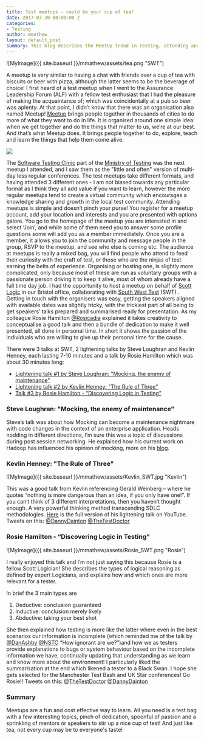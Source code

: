 ```yaml
---
title: Test meetups - could be your cup of tea!
date: 2017-07-20 00:00:00 Z
categories:
- Testing
author: mmathew
layout: default_post
summary: This blog describes the MeetUp trend in Testing, attending and hosting them
---
```


![MyImage]({{ site.baseurl }}/mmathew/assets/tea.png "SWT")

A meetup is very similar to having a chat with friends over a cup of tea with biscuits or beer with pizza, although the latter seems to be the beverage of choice! I first heard of a test meetup when I went to the Assurance Leadership Forum (ALF) with a fellow test enthusiast that I had the pleasure of making the acquaintance of; which was coincidentally at a pub so beer was aplenty. At that point, I didn’t know that there was an organisation also named Meetup! 
[Meetup](https://www.meetup.com/about/) brings people together in thousands of cities to do more of what they want to do in life. It is organised around one simple idea: when we get together and do the things that matter to us, we’re at our best. And that’s what Meetup does. It brings people together to do, explore, teach and learn the things that help them come alive.

<img class="progressiveMedia-image js-progressiveMedia-image" src="https://cdn-images-1.medium.com/max/1600/1*nZFGtkm_1ILOsB76hBgmAA.gif" data-src="https://cdn-images-1.medium.com/max/1600/1*nZFGtkm_1ILOsB76hBgmAA.gif">

The [Software Testing Clinic](http://www.softwaretestingclinic.com/) part of the [Ministry of Testing](https://www.ministryoftesting.com/) was the next meetup I attended, and I saw them as the "little and often" version of multi-day less regular conferences. The test meetups take different formats, and having attended 3 different ones - I am not biased towards any particular format as I think they all add value if you want to learn, however the more regular meetups tend to create a virtual community which encourages a knowledge sharing and growth in the local test community. 
Attending meetups is simple and doesn’t pinch your purse! You register for a meetup account, add your location and interests and you are presented with options galore. You go to the homepage of the meetup you are interested in and select ‘Join’, and while some of them need you to answer some profile questions some will add you as a member immediately. Once you are a member, it allows you to join the community and message people in the group, RSVP to the meetup, and see who else is coming etc. The audience at meetups is really a mixed bag, you will find people who attend to feed their curiosity with the craft of test, or those who are the ninjas of test earning the belts of experience. Organising or hosting one, is slightly more complicated, only because most of these are run as voluntary groups with a passionate person driving it to keep it alive, most of whom already have a full time day job. I had the opportunity to host a meetup on behalf of [Scott Logic](http://www.scottlogic.com/) in our Bristol office, collaborating with [South West Test](https://www.meetup.com/South-West-Test/) (SWT) . Getting in touch with the organisers was easy, getting the speakers aligned with available dates was slightly tricky, with the trickiest part of all being to get speakers’ talks prepared and summarised ready for presentation. As my colleague Rosie Hamilton [@Rosicadia](https://twitter.com/Rosicadia) explained it takes creativity to conceptualise a good talk and then a bundle of dedication to make it well presented, all done in personal time. In short it shows the passion of the individuals who are willing to give up their personal time for the cause.

There were 3 talks at SWT, 2 lightening talks by Steve Loughran and Kevlin Henney, each lasting 7-10 minutes and a talk by Rosie Hamilton which was about 30 minutes long:

- [Lightening talk #1 by Steve Loughran: "Mocking, the enemy of maintenance"](#talk1)
- [Lightening talk #2 by Kevlin Henney: "The Rule of Three"](#talk2)
- [Talk #3 by Rosie Hamilton - “Discovering Logic in Testing”](#talk3) 


### <a name="talk1"></a> Steve Loughran: "Mocking, the enemy of maintenance"

Steve’s talk was about how Mocking can become a maintenance nightmare with code changes in the context of an enterprise application. Heads nodding in different directions, I’m sure this was a topic of discussions during post session networking. He explained how his current work on Hadoop has influenced his opinion of mocking, more on his [blog](http://steveloughran.blogspot.co.uk/2017/04/mocking-enemy-of-maintenance.html).

### <a name="talk2"></a> Kevlin Henney: "The Rule of Three"
![MyImage]({{ site.baseurl }}/mmathew/assets/Kevlin_SWT.jpg "Kevlin")

This was a good talk from Kevlin referencing Gerald Weinberg – where he quotes “nothing is more dangerous than an idea, if you only have one!”. If you can’t think of 3 different interpretations, then you haven’t thought enough. A very powerful thinking method transcending SDLC methodologies. [Here](https://www.youtube.com/watch?v=buEB5zLAHl8) is the full version of his lightening talk on YouTube.
Tweets on this: 
[@DannyDainton](https://twitter.com/DannyDainton/status/875101653837512704) 
[@TheTestDoctor](https://twitter.com/TheTestDoctor/status/875053662502100996)


### <a name="talk3"></a> Rosie Hamilton - “Discovering Logic in Testing”
![MyImage]({{ site.baseurl }}/mmathew/assets/Rosie_SWT.png "Rosie")

I really enjoyed this talk and I’m not just saying this because Rosie is a fellow Scott Logician! She describes the types of logical reasoning as defined by expert Logicians, and explains how and which ones are more relevant for a tester.

In brief the 3 main types are 
<ol>
<li>Deductive: conclusion guaranteed </li>
<li>Inductive: conclusion merely likely </li>
<li>Abductive: taking your best shot </li>
</ol>

She then explained how testing is more like the latter where even in the best scenarios our information is incomplete (which reminded me of the talk by [@DanAshby](https://twitter.com/DanAshby04) [@NSTC](http://www.softwaretestingconference.com/Dan-Ashby/) “How ignorant are we?”)and how we as testers provide explanations to bugs or system behaviour based on the incomplete information we have, continually updating that understanding as we learn and know more about the environment!
I particularly liked the summarisation at the end which likened a tester to a Black Swan. I hope she gets selected for the Manchester Test Bash and UK Star conferences! Go Rosie!! 
Tweets on this: 
[@TheTestDoctor](https://twitter.com/TheTestDoctor/status/875104976107950081)
[@DannyDainton](https://twitter.com/DannyDainton/status/875100143539892225)


### Summary

Meetups are a fun and cost effective way to learn. All you need is a test bag with a few interesting topics, pinch of dedication, spoonful of passion and a sprinkling of mentors or speakers to stir up a nice cup of test! And just like tea, not every cup may be to everyone's taste!
